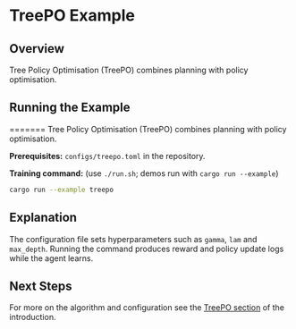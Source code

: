 # TreePO Example

## Overview

Tree Policy Optimisation (TreePO) combines planning with policy optimisation.

## Running the Example
=======
Tree Policy Optimisation (TreePO) combines planning with policy
optimisation.

**Prerequisites:** `configs/treepo.toml` in the repository.

**Training command:** (use `./run.sh`; demos run with `cargo run --example`)


```bash
cargo run --example treepo
```

## Explanation

The configuration file sets hyperparameters such as `gamma`, `lam` and
`max_depth`. Running the command produces reward and policy update logs while
the agent learns.

## Next Steps

For more on the algorithm and configuration see the
[TreePO section](../introduction.md#treepo) of the introduction.
